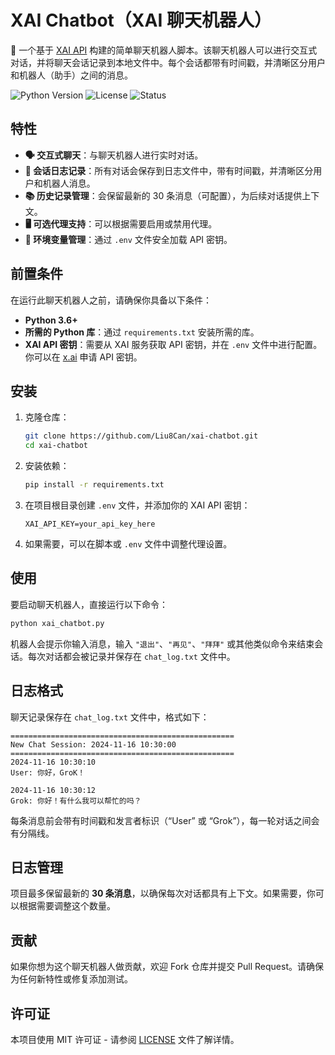 # XAI Chatbot（XAI 聊天机器人）

🤖 一个基于 [XAI API](https://x.ai) 构建的简单聊天机器人脚本。该聊天机器人可以进行交互式对话，并将聊天会话记录到本地文件中。每个会话都带有时间戳，并清晰区分用户和机器人（助手）之间的消息。

![Python Version](https://img.shields.io/badge/Python-3.6%2B-blue)
![License](https://img.shields.io/badge/License-MIT-green)
![Status](https://img.shields.io/badge/Status-Active-green)

## 特性

- **🗣️ 交互式聊天**：与聊天机器人进行实时对话。
- **📜 会话日志记录**：所有对话会保存到日志文件中，带有时间戳，并清晰区分用户和机器人消息。
- **📚 历史记录管理**：会保留最新的 30 条消息（可配置），为后续对话提供上下文。
- **🖥️ 可选代理支持**：可以根据需要启用或禁用代理。
- **🔑 环境变量管理**：通过 `.env` 文件安全加载 API 密钥。

## 前置条件

在运行此聊天机器人之前，请确保你具备以下条件：

- **Python 3.6+**
- **所需的 Python 库**：通过 `requirements.txt` 安装所需的库。
- **XAI API 密钥**：需要从 XAI 服务获取 API 密钥，并在 `.env` 文件中进行配置。你可以在 [x.ai](https://x.ai) 申请 API 密钥。

## 安装

1. 克隆仓库：

   ```bash
   git clone https://github.com/Liu8Can/xai-chatbot.git
   cd xai-chatbot
   ```

2. 安装依赖：

   ```bash
   pip install -r requirements.txt
   ```

3. 在项目根目录创建 `.env` 文件，并添加你的 XAI API 密钥：

   ```env
   XAI_API_KEY=your_api_key_here
   ```

4. 如果需要，可以在脚本或 `.env` 文件中调整代理设置。

## 使用

要启动聊天机器人，直接运行以下命令：

```bash
python xai_chatbot.py
```

机器人会提示你输入消息，输入 `"退出"`、`"再见"`、`"拜拜"` 或其他类似命令来结束会话。每次对话都会被记录并保存在 `chat_log.txt` 文件中。

## 日志格式

聊天记录保存在 `chat_log.txt` 文件中，格式如下：

```
==================================================
New Chat Session: 2024-11-16 10:30:00
==================================================
2024-11-16 10:30:10
User: 你好，GroK！

2024-11-16 10:30:12
Grok: 你好！有什么我可以帮忙的吗？
```

每条消息前会带有时间戳和发言者标识（“User” 或 “Grok”），每一轮对话之间会有分隔线。

## 日志管理

项目最多保留最新的 **30 条消息**，以确保每次对话都具有上下文。如果需要，你可以根据需要调整这个数量。

## 贡献

如果你想为这个聊天机器人做贡献，欢迎 Fork 仓库并提交 Pull Request。请确保为任何新特性或修复添加测试。

## 许可证

本项目使用 MIT 许可证 - 请参阅 [LICENSE](LICENSE) 文件了解详情。

